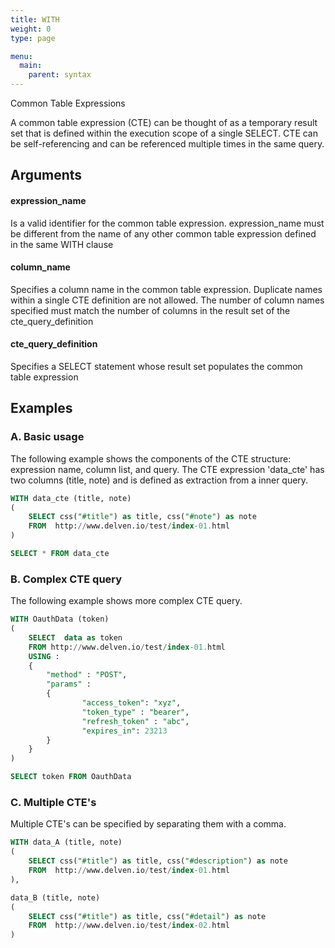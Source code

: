 ```yaml
---
title: WITH
weight: 0
type: page

menu:
  main:
    parent: syntax
---
```



Common Table Expressions

A common table expression (CTE) can be thought of as a temporary result set that is defined within the execution scope of a single SELECT.
CTE can be self-referencing and can be referenced multiple times in the same query.


## Arguments
#### expression_name
Is a valid identifier for the common table expression. expression_name must be different from the name of any other common table expression defined in the same WITH  clause

#### column_name
Specifies a column name in the common table expression. Duplicate names within a single CTE definition are not allowed. The number of column names specified must match the number of columns in the result set of the cte_query_definition

#### cte_query_definition
Specifies a SELECT statement whose result set populates the common table expression

## Examples

### A. Basic usage
The following example shows the components of the CTE structure: expression name, column list, and query. 
The CTE expression 'data_cte' has two columns (title, note) and is defined as extraction from a inner query.

```sql
WITH data_cte (title, note) 
(
    SELECT css("#title") as title, css("#note") as note
    FROM  http://www.delven.io/test/index-01.html
)

SELECT * FROM data_cte
```

### B. Complex CTE query
The following example shows more complex CTE query.

```sql
WITH OauthData (token)
(
    SELECT  data as token
    FROM http://www.delven.io/test/index-01.html
    USING :
    {
        "method" : "POST",
        "params" :
        {
                "access_token": "xyz",
                "token_type" : "bearer",
                "refresh_token" : "abc",
                "expires_in": 23213
        }
    }
)

SELECT token FROM OauthData
```


### C. Multiple CTE's
Multiple CTE's can be specified by separating them with a comma.


```sql
WITH data_A (title, note) 
(
    SELECT css("#title") as title, css("#description") as note
    FROM  http://www.delven.io/test/index-01.html
),

data_B (title, note) 
(
    SELECT css("#title") as title, css("#detail") as note
    FROM  http://www.delven.io/test/index-02.html
)

```
